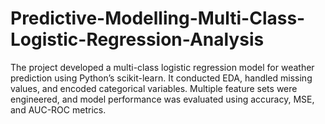 # Predictive-Modelling-Multi-Class-Logistic-Regression-Analysis
The project developed a multi-class logistic regression model for weather prediction using Python’s scikit-learn. It conducted EDA, handled missing values, and encoded categorical variables. Multiple feature sets were engineered, and model performance was evaluated using accuracy, MSE, and AUC-ROC metrics.
